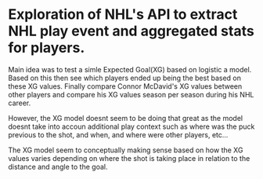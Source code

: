 # Exploration of NHL's API to extract NHL play event and aggregated stats for players.
Main idea was to test a simle Expected Goal(XG) based on logistic a model. Based on this then see which players ended up being the best based on these XG values. Finally compare Connor McDavid's XG values between other players and compare his XG values season per season during his NHL career.

However, the XG model doesnt seem to be doing that great as the model doesnt take into accoun additional play context such as where was the puck previous to the shot, and when, and where were other players, etc...

The XG model seem to conceptually making sense based on how the XG values varies depending on where the shot is taking place in relation to the distance and angle to the goal.

